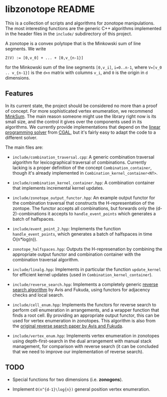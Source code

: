 
libzonotope README
==================

This is a collection of scripts and algorithms for zonotope
manipulations. The most interesting functions are the generic C++
algorithms implemented in the header files in the `include/`
subdirectory of this project.

A zonotope is a convex polytope that is the Minkowski sum of line
segments. We write

    Z(V) := [0,v_0] + ... + [0,v_{n-1}]

for the Minkowski sum of the line segments `[0,v_i]`, `i=0..n-1`,
where `V=[v_0 .. v_{n-1}]` is the `d×n` matrix with columns `v_i`, and
`0` is the origin in `d` dimensions.


Features
--------

In its current state, the project should be considered no more than a 
proof of concept. For more sophisticated vertex enumeration, we recommend
[MinkSum][1]. The main reason someone might use the library right now
is its small size, and the control it gives over the components used
in its algorithms. We currently provide implementations that depend on the
[linear programming solver][3] from [CGAL](http://cgal.org), but
it's fairly easy to adapt the code to a different solver.


The main files are:

- `include/combination_traversal.cpp`: A generic combination traversal
  algorithm for lexicographical traversal of combinations. Currently
  lacking is a proper definition of the concept
  `Combination_container`, though it's already implemented in
  `Combination_kernel_container<NT>`.

- `include/combination_kernel_container.hpp`: A combination container
  that implements incremental kernel updates.

- `include/zonotope_output_functor.hpp`: An example output functor for
  the combination traversal that constructs the H-representation of
  the zontope. The functor accepts all combinations, but forwards only
  the (d-2)-combinations it accepts to `handle_event_points` which
  generates a batch of halfspaces.
  
- `include/event_point_2.hpp`: Implements the function
  `handle_event_points`, which generates a batch of halfspaces in time
  O(n*log(n)).
  
- `zonotope_halfspaces.hpp`: Outputs the H-represenation by combining
  the appropriate output functor and combination container with the
  combination traversal algorithm.

- `include/linalg.hpp`: Implements in particular the function
  `update_kernel` for efficient kernel updates (used in
  `Combination_kernel_container`).
  
- `include/reverse_search.hpp`: Implements a completely generic
  [reverse search algorithm][2] by Avis and Fukuda,
  using functors for adjacency checks and local search.

- `include/cell_enum.hpp`: Implements the functors for reverse search
  to perform cell enumeration in arrangements, and a wrapper function
  that finds a root cell. By providing an appropriate output functor,
  this can be used for vertex enumeration in zonotopes. This algorithm
  is also from the [original reverse search paper by Avis and Fukuda][2].

- `include/vertex_enum.hpp`: Implements vertex enumeration in
  zonotopes using depth-first-search in the dual arrangement with
  manual stack management, for comparison with reverse search (it can
  be concluded that we need to improve our implementation of reverse
  search).
  
[1]: https://sites.google.com/site/christopheweibel/research/minksum
[2]: http://citeseerx.ist.psu.edu/viewdoc/summary?doi=10.1.1.26.4487
[3]: http://doc.cgal.org/latest/QP_solver/index.html

TODO
----

- Special functions for two dimensions (i.e. **zonogons**).

- Implement `O(n^{d-1}\log{n})` general position vertex enumeration.
